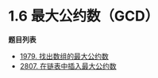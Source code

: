 # 1.6 最大公约数（GCD）

**题目列表**

- [1979. 找出数组的最大公约数](https://leetcode.cn/problems/find-greatest-common-divisor-of-array/description/)
- [2807. 在链表中插入最大公约数](https://leetcode.cn/problems/insert-greatest-common-divisors-in-linked-list/description/)
